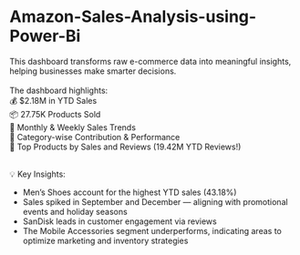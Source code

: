 # Amazon-Sales-Analysis-using-Power-Bi
This dashboard transforms raw e-commerce data into meaningful insights, helping businesses make smarter decisions. <br/><br/>
The dashboard highlights:<br/>
💰 $2.18M in YTD Sales<br/>
📦 27.75K Products Sold<br/>
🛒 Monthly & Weekly Sales Trends<br/>
🧮 Category-wise Contribution & Performance<br/>
🌟 Top Products by Sales and Reviews (19.42M YTD Reviews!)<br/><br/>

💡 Key Insights:<br/>
* Men’s Shoes account for the highest YTD sales (43.18%)<br/>
* Sales spiked in September and December — aligning with promotional events and holiday seasons<br/>
* SanDisk leads in customer engagement via reviews<br/>
* The Mobile Accessories segment underperforms, indicating areas to optimize marketing and inventory strategies


